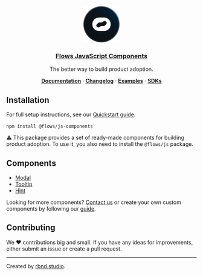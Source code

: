 <p align="center">
  <a href="https://flows.sh">
    <img src="https://raw.githubusercontent.com/RBND-studio/flows-sdk/refs/heads/main/docs/avatar.png" height="96">
    <h3 align="center">Flows JavaScript Components</h3>
  </a>
</p>

<p align="center">
  The better way to build product adoption.
</p>

<p align="center">
  <a href="https://flows.sh/docs"><strong>Documentation</strong></a> ·
  <a href="https://flows.sh/changelog"><strong>Changelog</strong></a> ·
  <a href="https://flows.sh/examples"><strong>Examples</strong></a> ·
  <a href="https://flows.sh/docs/sdk-overview"><strong>SDKs</strong></a>
</p>

## Installation

For full setup instructions, see our [Quickstart guide](https://flows.sh/docs/quickstart).

```
npm install @flows/js-components
```

⚠️ This package provides a set of ready-made components for building product adoption. To use it, you also need to install the `@flows/js` package.

## Components

- [Modal](https://flows.sh/docs/components/modal)
- [Tooltip](https://flows.sh/docs/components/tooltip)
- [Hint](https://flows.sh/docs/components/hint)

Looking for more components? [Contact us](https://flows.sh/contact) or create your own custom components by following our [guide](https://flows.sh/docs/create-custom-components).

## Contributing

We ❤️ contributions big and small. If you have any ideas for improvements, either submit an issue or create a pull request.

---

Created by [rbnd.studio](https://rbnd.studio/).
